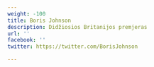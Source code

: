 ```yaml
---
weight: -100
title: Boris Johnson
description: Didžiosios Britanijos premjeras
url: ''
facebook: ''
twitter: https://twitter.com/BorisJohnson

---
```

